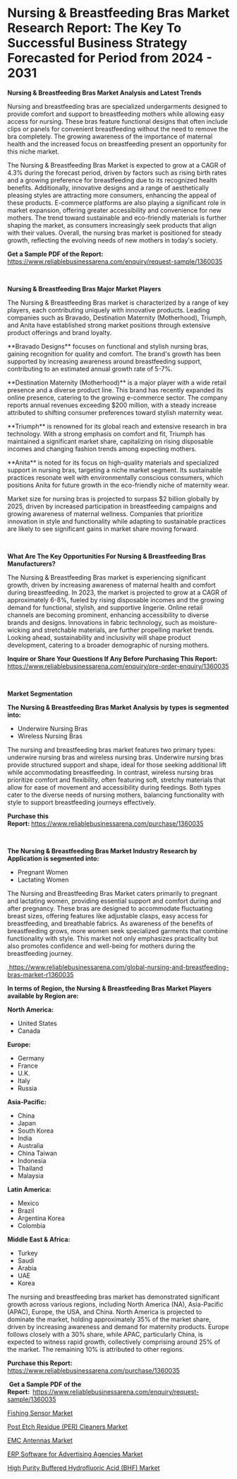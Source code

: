 <p><h1>Nursing & Breastfeeding Bras Market Research Report: The Key To Successful Business Strategy Forecasted for Period from 2024 - 2031</h1></p><p><strong>Nursing & Breastfeeding Bras Market Analysis and Latest Trends</strong></p>
<p><p>Nursing and breastfeeding bras are specialized undergarments designed to provide comfort and support to breastfeeding mothers while allowing easy access for nursing. These bras feature functional designs that often include clips or panels for convenient breastfeeding without the need to remove the bra completely. The growing awareness of the importance of maternal health and the increased focus on breastfeeding present an opportunity for this niche market.</p><p>The Nursing & Breastfeeding Bras Market is expected to grow at a CAGR of 4.3% during the forecast period, driven by factors such as rising birth rates and a growing preference for breastfeeding due to its recognized health benefits. Additionally, innovative designs and a range of aesthetically pleasing styles are attracting more consumers, enhancing the appeal of these products. E-commerce platforms are also playing a significant role in market expansion, offering greater accessibility and convenience for new mothers. The trend toward sustainable and eco-friendly materials is further shaping the market, as consumers increasingly seek products that align with their values. Overall, the nursing bras market is positioned for steady growth, reflecting the evolving needs of new mothers in today's society.</p></p>
<p><strong>Get a Sample PDF of the Report:&nbsp;</strong> <a href="https://www.reliablebusinessarena.com/enquiry/request-sample/1360035">https://www.reliablebusinessarena.com/enquiry/request-sample/1360035</a></p>
<p>&nbsp;</p>
<p><strong>Nursing & Breastfeeding Bras Major Market Players</strong></p>
<p><p>The Nursing & Breastfeeding Bras market is characterized by a range of key players, each contributing uniquely with innovative products. Leading companies such as Bravado, Destination Maternity (Motherhood), Triumph, and Anita have established strong market positions through extensive product offerings and brand loyalty.</p><p>**Bravado Designs** focuses on functional and stylish nursing bras, gaining recognition for quality and comfort. The brand's growth has been supported by increasing awareness around breastfeeding support, contributing to an estimated annual growth rate of 5-7%.</p><p>**Destination Maternity (Motherhood)** is a major player with a wide retail presence and a diverse product line. This brand has recently expanded its online presence, catering to the growing e-commerce sector. The company reports annual revenues exceeding $200 million, with a steady increase attributed to shifting consumer preferences toward stylish maternity wear.</p><p>**Triumph** is renowned for its global reach and extensive research in bra technology. With a strong emphasis on comfort and fit, Triumph has maintained a significant market share, capitalizing on rising disposable incomes and changing fashion trends among expecting mothers.</p><p>**Anita** is noted for its focus on high-quality materials and specialized support in nursing bras, targeting a niche market segment. Its sustainable practices resonate well with environmentally conscious consumers, which positions Anita for future growth in the eco-friendly niche of maternity wear.</p><p>Market size for nursing bras is projected to surpass $2 billion globally by 2025, driven by increased participation in breastfeeding campaigns and growing awareness of maternal wellness. Companies that prioritize innovation in style and functionality while adapting to sustainable practices are likely to see significant gains in market share moving forward.</p></p>
<p>&nbsp;</p>
<p><strong>What Are The Key Opportunities For Nursing & Breastfeeding Bras Manufacturers?</strong></p>
<p><p>The Nursing & Breastfeeding Bras market is experiencing significant growth, driven by increasing awareness of maternal health and comfort during breastfeeding. In 2023, the market is projected to grow at a CAGR of approximately 6-8%, fueled by rising disposable incomes and the growing demand for functional, stylish, and supportive lingerie. Online retail channels are becoming prominent, enhancing accessibility to diverse brands and designs. Innovations in fabric technology, such as moisture-wicking and stretchable materials, are further propelling market trends. Looking ahead, sustainability and inclusivity will shape product development, catering to a broader demographic of nursing mothers.</p></p>
<p><strong>Inquire or Share Your Questions If Any Before Purchasing This Report:</strong> <a href="https://www.reliablebusinessarena.com/enquiry/pre-order-enquiry/1360035">https://www.reliablebusinessarena.com/enquiry/pre-order-enquiry/1360035</a></p>
<p>&nbsp;</p>
<p><strong>Market Segmentation</strong></p>
<p><strong>The Nursing & Breastfeeding Bras Market Analysis by types is segmented into:</strong></p>
<p><ul><li>Underwire Nursing Bras</li><li>Wireless Nursing Bras</li></ul></p>
<p><p>The nursing and breastfeeding bras market features two primary types: underwire nursing bras and wireless nursing bras. Underwire nursing bras provide structured support and shape, ideal for those seeking additional lift while accommodating breastfeeding. In contrast, wireless nursing bras prioritize comfort and flexibility, often featuring soft, stretchy materials that allow for ease of movement and accessibility during feedings. Both types cater to the diverse needs of nursing mothers, balancing functionality with style to support breastfeeding journeys effectively.</p></p>
<p><strong>Purchase this Report:&nbsp;</strong><a href="https://www.reliablebusinessarena.com/purchase/1360035">https://www.reliablebusinessarena.com/purchase/1360035</a></p>
<p>&nbsp;</p>
<p><strong>The Nursing & Breastfeeding Bras Market Industry Research by Application is segmented into:</strong></p>
<p><ul><li>Pregnant Women</li><li>Lactating Women</li></ul></p>
<p><p>The Nursing and Breastfeeding Bras Market caters primarily to pregnant and lactating women, providing essential support and comfort during and after pregnancy. These bras are designed to accommodate fluctuating breast sizes, offering features like adjustable clasps, easy access for breastfeeding, and breathable fabrics. As awareness of the benefits of breastfeeding grows, more women seek specialized garments that combine functionality with style. This market not only emphasizes practicality but also promotes confidence and well-being for mothers during the breastfeeding journey.</p></p>
<p><a href="https://www.reliablebusinessarena.com/global-nursing-and-breastfeeding-bras-market-r1360035">&nbsp;https://www.reliablebusinessarena.com/global-nursing-and-breastfeeding-bras-market-r1360035</a></p>
<p><strong>In terms of Region, the Nursing & Breastfeeding Bras Market Players available by Region are:</strong></p>
<p>
    <p> <strong> North America: </strong>
        <ul>
            <li>United States</li>
            <li>Canada</li>
        </ul>
        </p> 
    <p> <strong> Europe: </strong>
        <ul>
            <li>Germany</li>
            <li>France</li>
            <li>U.K.</li>
            <li>Italy</li>
            <li>Russia</li>
        </ul>
        </p> 
    <p> <strong> Asia-Pacific: </strong>
        <ul>
            <li>China</li>
            <li>Japan</li>
            <li>South Korea</li>
            <li>India</li>
            <li>Australia</li>
            <li>China Taiwan</li>
            <li>Indonesia</li>
            <li>Thailand</li>
            <li>Malaysia</li>
        </ul>
        </p> 
    <p> <strong> Latin America: </strong>
        <ul>
            <li>Mexico</li>
            <li>Brazil</li>
            <li>Argentina Korea</li>
            <li>Colombia</li>
        </ul>
        </p> 
    <p> <strong> Middle East & Africa: </strong>
        <ul>
            <li>Turkey</li>
            <li>Saudi</li>
            <li>Arabia</li>
            <li>UAE</li>
            <li>Korea</li>
        </ul>
    </p>
    </p>
<p><p>The nursing and breastfeeding bras market has demonstrated significant growth across various regions, including North America (NA), Asia-Pacific (APAC), Europe, the USA, and China. North America is projected to dominate the market, holding approximately 35% of the market share, driven by increasing awareness and demand for maternity products. Europe follows closely with a 30% share, while APAC, particularly China, is expected to witness rapid growth, collectively comprising around 25% of the market. The remaining 10% is attributed to other regions.</p></p>
<p><strong>Purchase this Report: </strong><a href="https://www.reliablebusinessarena.com/purchase/1360035">https://www.reliablebusinessarena.com/purchase/1360035</a></p>
<p>&nbsp;<strong>Get a Sample PDF of the Report:&nbsp;&nbsp;</strong><a href="https://www.reliablebusinessarena.com/enquiry/request-sample/1360035">https://www.reliablebusinessarena.com/enquiry/request-sample/1360035</a></p>
<p><strong></strong></p>
<p><p><a href="https://www.linkedin.com/pulse/fishing-sensor-market-global-regional-analysis-focus-region-alauc?trackingId=h102p8A3Qr%2BjEvyKAcyPJw%3D%3D">Fishing Sensor Market</a></p><p><a href="https://issuu.com/reportprime-2/docs/post-etch-residue-per-cleaners-mark_53d7aa9f3f4a48">Post Etch Residue (PER) Cleaners Market</a></p><p><a href="https://www.linkedin.com/pulse/market-insights-global-emc-antennas-forecast-innovation-trends-lxg9c?trackingId=5Iv1jn%2FyR%2FWPEQ8WVfyZ0g%3D%3D">EMC Antennas Market</a></p><p><a href="https://github.com/napierswinnyfg/Market-Research-Report-List-1/blob/main/erp-software-for-advertising-agencies-market.md">ERP Software for Advertising Agencies Market</a></p><p><a href="https://issuu.com/reportprime-2/docs/high-purity-buffered-hydrofluoric-a_c5b12a2e57e206">High Purity Buffered Hydrofluoric Acid (BHF) Market</a></p></p>